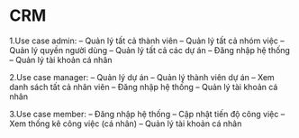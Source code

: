 # CRM
1.Use case admin:
– Quản lý tất cả thành viên
– Quản lý tất cả nhóm việc
– Quản lý quyền người dùng
– Quản lý tất cả các dự án
– Đăng nhập hệ thống
– Quản lý tài khoản cá nhân

2.Use case manager:
– Quản lý dự án
– Quản lý thành viên dự án
– Xem danh sách tất cả nhân viên
– Đăng nhập hệ thống
– Quản lý tài khoản cá nhân

3.Use case member:
– Đăng nhập hệ thống
– Cập nhật tiến độ công việc
– Xem thống kê công việc (cá nhân)
– Quản lý tài khoản cá nhân
